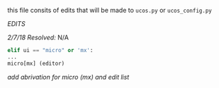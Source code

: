 this file consits of edits that will be made to ```ucos.py``` or ```ucos_config.py```

*EDITS*

*2/7/18*
*Resolved:* N/A
```python
elif ui == "micro" or 'mx':
...
micro[mx] (editor)
```
*add abrivation for micro (mx) and edit list*
